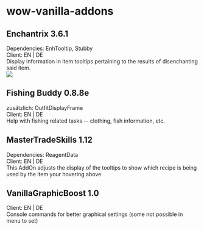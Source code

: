 # wow-vanilla-addons<br>
## Enchantrix 3.6.1
Dependencies: EnhTooltip, Stubby<br>
Client: EN | DE<br>
Display information in item tooltips pertaining to the results of disenchanting said item.<br>
<img src="https://image.ibb.co/gAiYoF/omnicc11.jpg"/>

## Fishing Buddy 0.8.8e
zusätzlich: OutfitDisplayFrame<br>
Client: EN | DE<br>
Help with fishing related tasks -- clothing, fish information, etc.<br>
## MasterTradeSkills 1.12
Dependencies: ReagentData<br>
Client: EN | DE<br>
This AddOn adjusts the display of the tooltips to show which recipe is being used by the item your hovering above<br>

## VanillaGraphicBoost 1.0
Client: EN | DE<br>
Console commands for better graphical settings (some not possible in menu to set)<br>
